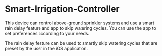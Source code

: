 # Smart-Irrigation-Controller
This device can control above-ground sprinkler systems and use a smart rain delay feature and app to skip watering cycles. You can use the app to set preferences according to your needs.

The rain delay feature can be used to smartly skip watering cycles that are preset by the user in the iOS application. 
